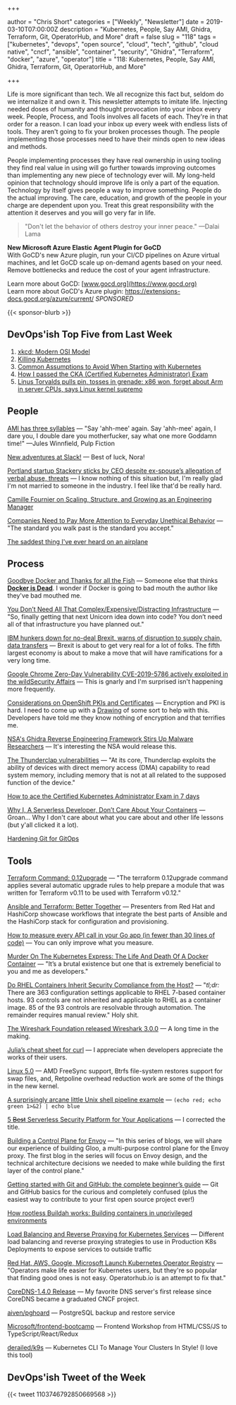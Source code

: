 +++

author = "Chris Short"
categories = ["Weekly", "Newsletter"]
date = 2019-03-10T07:00:00Z
description = "Kubernetes, People, Say AMI, Ghidra, Terraform, Git, OperatorHub, and More"
draft = false
slug = "118"
tags = ["kubernetes", "devops", "open source", "cloud", "tech", "github", "cloud native", "cncf", "ansible", "container", "security", "Ghidra", "Terraform", "docker", "azure", "operator"]
title = "118: Kubernetes, People, Say AMI, Ghidra, Terraform, Git, OperatorHub, and More"

+++

Life is more significant than tech. We all recognize this fact but, seldom do we internalize it and own it. This newsletter attempts to imitate life. Injecting needed doses of humanity and thought provocation into your inbox every week. People, Process, and Tools involves all facets of each. They're in that order for a reason. I can load your inbox up every week with endless lists of tools. They aren't going to fix your broken processes though. The people implementing those processes need to have their minds open to new ideas and methods.

People implementing processes they have real ownership in using tooling they find real value in using will go further towards improving outcomes than implementing any new piece of technology ever will. My long-held opinion that technology should improve life is only a part of the equation. Technology by itself gives people a way to improve something. People do the actual improving. The care, education, and growth of the people in your charge are dependent upon you. Treat this great responsibility with the attention it deserves and you will go very far in life.

> "Don't let the behavior of others destroy your inner peace." —Dalai Lama

**New Microsoft Azure Elastic Agent Plugin for GoCD**  
With GoCD's new Azure plugin, run your CI/CD pipelines on Azure virtual machines, and let GoCD scale up on-demand agents based on your need. Remove bottlenecks and reduce the cost of your agent infrastructure.

Learn more about GoCD: [www.gocd.org](https://www.gocd.org)  
Learn more about GoCD's Azure plugin: https://extensions-docs.gocd.org/azure/current/ *SPONSORED*

{{< sponsor-blurb >}}

## DevOps'ish Top Five from Last Week

1. [xkcd: Modern OSI Model](https://xkcd.com/2105/)
2. [Killing Kubernetes](https://blog.freetrade.io/killing-kubernetes-7f8b61c701aa)
3. [Common Assumptions to Avoid When Starting with Kubernetes](https://blog.flux7.com/common-assumptions-to-avoid-when-starting-with-kubernetes)
4. [How I passed the CKA (Certified Kubernetes Administrator) Exam](https://medium.com/@krystiannowaczyk/how-i-passed-the-cka-certified-kubernetes-administrator-exam-f94b11566528)
5. [Linus Torvalds pulls pin, tosses in grenade: x86 won, forget about Arm in server CPUs, says Linux kernel supremo](https://www.theregister.co.uk/2019/02/23/linus_torvalds_arm_x86_servers/)

## People

[AMI has three syllables](https://ami-has-3-syllables.online/) — "Say 'ahh-mee' again. Say 'ahh-mee' again, I dare you, I double dare you motherfucker, say what one more Goddamn time!" —Jules Winnfield, Pulp Fiction

[New adventures at Slack!](https://www.linkedin.com/pulse/new-adventures-slack-nora-jones/) — Best of luck, Nora!

[Portland startup Stackery sticks by CEO despite ex-spouse’s allegation of verbal abuse, threats](https://www.oregonlive.com/silicon-forest/2019/03/portland-startup-stackery-sticks-by-ceo-despite-ex-spouses-verbal-abuse-allegation.html) — I know nothing of this situation but, I'm really glad I'm not married to someone in the industry. I feel like that'd be really hard.

[Camille Fournier on Scaling, Structure, and Growing as an Engineering Manager](https://blog.gitprime.com/camille-fournier-on-scaling-structure-and-growing-as-an-engineering-manager/)

[Companies Need to Pay More Attention to Everyday Unethical Behavior](https://hbr.org/2019/03/companies-need-to-pay-more-attention-to-everyday-unethical-behavior) — "The standard you walk past is the standard you accept."

[The saddest thing I've ever heard on an airplane](https://theoatmeal.com/comics/airplane_heard)

## Process

[Goodbye Docker and Thanks for all the Fish](https://technodrone.blogspot.com/2019/02/goodbye-docker-and-thanks-for-all-fish.html) — Someone else that thinks [**Docker is Dead**](https://chrisshort.net/docker-inc-is-dead/). I wonder if Docker is going to bad mouth the author like they've bad mouthed me.

[You Don’t Need All That Complex/Expensive/Distracting Infrastructure](https://blog.usejournal.com/you-dont-need-all-that-complex-expensive-distracting-infrastructure-a70dbe0dbccb) — "So, finally getting that next Unicorn idea down into code? You don’t need all of that infrastructure you have planned out."

[IBM hunkers down for no-deal Brexit, warns of disruption to supply chain, data transfers](https://www.theregister.co.uk/2019/03/01/ibm_brexit_plan/) — Brexit is about to get very real for a lot of folks. The fifth largest economy is about to make a move that will have ramifications for a very long time.

[Google Chrome Zero-Day Vulnerability CVE-2019-5786 actively exploited in the wildSecurity Affairs](https://securityaffairs.co/wordpress/82058/hacking/chrome-zero-day-cve-2019-5786.html) — This is gnarly and I'm surprised isn't happening more frequently.

[Considerations on OpenShift PKIs and Certificates](https://blog.openshift.com/considerations-on-openshift-pkis-and-certificates/) — Encryption and PKI is hard. I need to come up with a [Drawing](https://chrisshort.net/drawings/) of some sort to help with this. Developers have told me they know nothing of encryption and that terrifies me.

[NSA's Ghidra Reverse Engineering Framework Stirs Up Malware Researchers](https://www.bleepingcomputer.com/news/security/nsas-ghidra-reverse-engineering-framework-stirs-up-malware-researchers/) — It's interesting the NSA would release this.

[The Thunderclap vulnerabilities](https://lwn.net/SubscriberLink/782381/be9bbbaff9133198/) — "At its core, Thunderclap exploits the ability of devices with direct memory access (DMA) capability to read system memory, including memory that is not at all related to the supposed function of the device."

[How to ace the Certified Kubernetes Administrator Exam in 7 days](https://medium.com/@writetomiglani/how-to-ace-the-certified-kubernetes-administrator-exam-in-7-days-e4603ac40746)

[Why I, A Serverless Developer, Don’t Care About Your Containers](https://medium.com/adobetech/why-i-a-serverless-developer-dont-care-about-your-containers-40c08d36aee4) — Groan... Why I don't care about what you care about and other life lessons (but y'all clicked it a lot).

[Hardening Git for GitOps](https://www.weave.works/blog/whitepaper-hardening-git-for-gitops)

## Tools

[Terraform Command: 0.12upgrade](https://www.terraform.io/docs/commands/0.12upgrade.html) — "The terraform 0.12upgrade command applies several automatic upgrade rules to help prepare a module that was written for Terraform v0.11 to be used with Terraform v0.12."

[Ansible and Terraform: Better Together](https://www.hashicorp.com/resources/ansible-terraform-better-together) — Presenters from Red Hat and HashiCorp showcase workflows that integrate the best parts of Ansible and the HashiCorp stack for configuration and provisioning.

[How to measure every API call in your Go app (in fewer than 30 lines of code)](https://blog.sensu.io/how-to-measure-every-api-call-in-your-go-app) — You can only improve what you measure.

[Murder On The Kubernetes Express: The Life And Death Of A Docker Container](https://itnext.io/murder-on-the-kubernetes-express-the-life-and-death-of-a-docker-container-d7aec13f8188) — "It’s a brutal existence but one that is extremely beneficial to you and me as developers."

[Do RHEL Containers Inherit Security Compliance from the Host?](https://medium.com/shawndwells/do-rhel-containers-inherit-security-compliance-from-the-host-b3f11161d34b) — "*tl;dr:* There are 363 configuration settings applicable to RHEL 7-based container hosts. 93 controls are not inherited and applicable to RHEL as a container image. 85 of the 93 controls are resolvable through automation. The remainder requires manual review." Holy shit.

[The Wireshark Foundation released Wireshark 3.0.0](https://securityaffairs.co/wordpress/81893/breaking-news/wireshark-3-0-0.html) — A long time in the making.

[Julia’s cheat sheet for curl](https://daniel.haxx.se/blog/2019/03/05/julias-cheat-sheet-for-curl/) — I appreciate when developers appreciate the works of their users.

[Linux 5.0](https://lore.kernel.org/lkml/CAHk-=wjuG6HiGbD7DCGfvDvhr_1WZUR-eYF2qWGbYyn9k6unvg@mail.gmail.com/T/#u) — AMD FreeSync support, Btrfs file-system restores support for swap files, and, Retpoline overhead reduction work are some of the things in the new kernel.

[A surprisingly arcane little Unix shell pipeline example](https://utcc.utoronto.ca/~cks/space/blog/unix/ShellPipelineIndeterminate) — `(echo red; echo green 1>&2) | echo blue`

[5 ~~Best~~ Serverless Security Platform for Your Applications](https://geekflare.com/serverless-application-security/) — I corrected the title.

[Building a Control Plane for Envoy](https://medium.com/solo-io/building-a-control-plane-for-envoy-7524ceb09876) — "In this series of blogs, we will share our experience of building Gloo, a multi-purpose control plane for the Envoy proxy. The first blog in the series will focus on Envoy design, and the technical architecture decisions we needed to make while building the first layer of the control plane."

[Getting started with Git and GitHub: the complete beginner’s guide](https://towardsdatascience.com/getting-started-with-git-and-github-6fcd0f2d4ac6) — Git and GitHub basics for the curious and completely confused (plus the easiest way to contribute to your first open source project ever!)

[How rootless Buildah works: Building containers in unprivileged environments](https://opensource.com/article/19/3/tips-tricks-rootless-buildah)

[Load Balancing and Reverse Proxying for Kubernetes Services](https://medium.com/@chamilad/load-balancing-and-reverse-proxying-for-kubernetes-services-f03dd0efe80) — Different load balancing and reverse proxying strategies to use in Production K8s Deployments to expose services to outside traffic

[Red Hat, AWS, Google, Microsoft Launch Kubernetes Operator Registry](https://www.datacenterknowledge.com/open-source/aws-google-microsoft-red-hats-new-registry-act-clearing-house-kubernetes-operators) — "Operators make life easier for Kubernetes users, but they're so popular that finding good ones is not easy. Operatorhub.io is an attempt to fix that."

[CoreDNS-1.4.0 Release](https://coredns.io/2019/03/03/coredns-1.4.0-release/) — My favorite DNS server's first release since CoreDNS became a graduated CNCF project.

[aiven/pghoard](https://github.com/aiven/pghoard) — PostgreSQL backup and restore service

[Microsoft/frontend-bootcamp](https://github.com/Microsoft/frontend-bootcamp) — Frontend Workshop from HTML/CSS/JS to TypeScript/React/Redux

[derailed/k9s](https://github.com/derailed/k9s) — Kubernetes CLI To Manage Your Clusters In Style! (I love this tool)

## DevOps'ish Tweet of the Week

{{< tweet 1103746792850669568 >}}